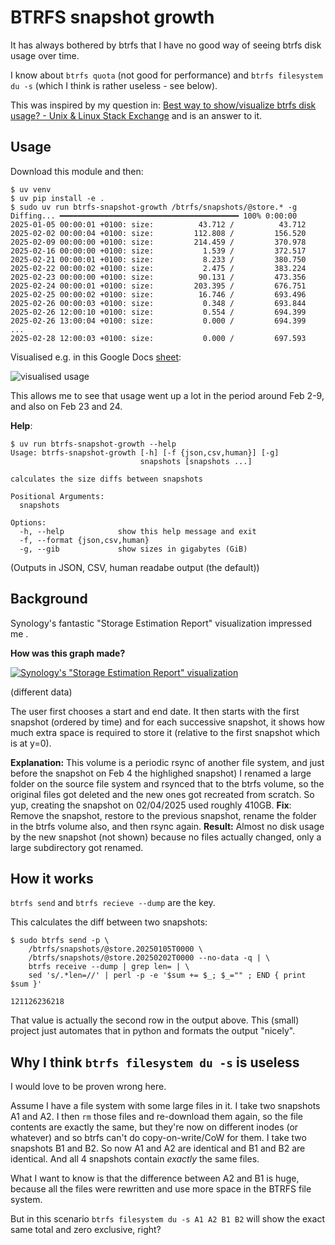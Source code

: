 # BTRFS snapshot growth

It has always bothered by btrfs that I have no good way of seeing btrfs disk
usage over time.

I know about `btrfs quota` (not good for performance) and `btrfs filesystem du
-s` (which I think is rather useless - see below).

This was inspired by my question in: [Best
way to show/visualize btrfs disk usage? - Unix &amp; Linux Stack
Exchange](https://unix.stackexchange.com/questions/790596/best-way-to-show-visualize-btrfs-disk-usage) and is an answer to it.

## Usage

Download this module and then:

```shell
$ uv venv
$ uv pip install -e .
$ sudo uv run btrfs-snapshot-growth /btrfs/snapshots/@store.* -g
Diffing... ━━━━━━━━━━━━━━━━━━━━━━━━━━━━━━━━━━━━━━━━ 100% 0:00:00
2025-01-05 00:00:01 +0100: size:          43.712 /          43.712
2025-02-02 00:00:04 +0100: size:         112.808 /         156.520
2025-02-09 00:00:00 +0100: size:         214.459 /         370.978
2025-02-16 00:00:00 +0100: size:           1.539 /         372.517
2025-02-21 00:00:01 +0100: size:           8.233 /         380.750
2025-02-22 00:00:02 +0100: size:           2.475 /         383.224
2025-02-23 00:00:00 +0100: size:          90.131 /         473.356
2025-02-24 00:00:01 +0100: size:         203.395 /         676.751
2025-02-25 00:00:02 +0100: size:          16.746 /         693.496
2025-02-26 00:00:03 +0100: size:           0.348 /         693.844
2025-02-26 12:00:10 +0100: size:           0.554 /         694.399
2025-02-26 13:00:04 +0100: size:           0.000 /         694.399
...
2025-02-28 12:00:03 +0100: size:           0.000 /         697.593
```

Visualised e.g. in this Google Docs [sheet](https://docs.google.com/spreadsheets/d/18BIblrURfgKthKKdWiwxcZGC8jDoT16pGHfdpnYI0Fw/edit?usp=sharing):

![visualised usage](https://i.imgur.com/RoWMA6K.png)

This allows me to see that usage went up a lot in the period around Feb 2-9, and
also on Feb 23 and 24.

**Help**:
```shell
$ uv run btrfs-snapshot-growth --help     
Usage: btrfs-snapshot-growth [-h] [-f {json,csv,human}] [-g]
                             snapshots [snapshots ...]

calculates the size diffs between snapshots

Positional Arguments:
  snapshots

Options:
  -h, --help            show this help message and exit
  -f, --format {json,csv,human}
  -g, --gib             show sizes in gigabytes (GiB)
```

(Outputs in JSON, CSV, human readabe output (the default))

## Background

Synology's fantastic "Storage Estimation Report" visualization impressed me
.

**How was this graph made?**

[![Synology's "Storage Estimation Report" visualization][1]][1]

(different data)

The user first chooses a start and end date. It then starts with the first
snapshot (ordered by time) and for each successive snapshot, it shows how much
extra space is required to store it (relative to the first snapshot which is at
y=0).

**Explanation:** This volume is a periodic rsync of another file system, and
just before the snapshot on Feb 4 the highlighed snapshot) I renamed a large
folder on the source file system and rsynced that to the btrfs volume, so the
original files got deleted and the new ones got recreated from scratch. So yup,
creating the snapshot on 02/04/2025 used roughly 410GB. **Fix**: Remove the
snapshot, restore to the previous snapshot, rename the folder in the btrfs
volume also, and then rsync again. **Result:** Almost no disk usage by the new
snapshot (not shown) because no files actually changed, only a large
subdirectory got renamed.


## How it works

`btrfs send` and `btrfs recieve --dump` are the key.

This calculates the diff between two snapshots:

```shell
$ sudo btrfs send -p \
    /btrfs/snapshots/@store.20250105T0000 \
    /btrfs/snapshots/@store.20250202T0000 --no-data -q | \
    btrfs receive --dump | grep len= | \
    sed 's/.*len=//' | perl -p -e '$sum += $_; $_="" ; END { print $sum }'

121126236218
```

That value is actually the second row in the output above. This (small) project
just automates that in python and formats the output "nicely".

## Why I think `btrfs filesystem du -s` is useless

I would love to be proven wrong here.

Assume I have a file system with some large files in it. I take two snapshots A1
and A2. I then `rm` those files and re-download them again, so the file contents
are exactly the same, but they're now on different inodes (or whatever) and so
btrfs can't do copy-on-write/CoW for them. I take two snapshots B1 and B2. So
now A1 and A2 are identical and B1 and B2 are identical. And all 4 snapshots
contain *exactly* the same files.

What I want to know is that the difference between A2 and B1 is huge, because
all the files were rewritten and use more space in the BTRFS file system.

But in this scenario `btrfs filesystem du -s A1 A2 B1 B2` will show the exact
same total and zero exclusive, right?

  [1]: https://i.sstatic.net/AJnf5hI8.png